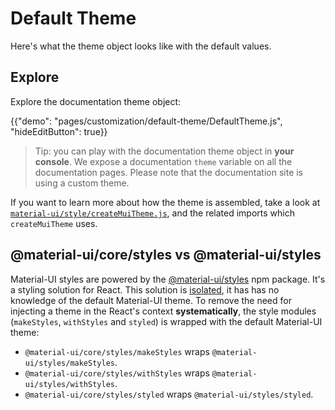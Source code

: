 # Default Theme

<p class="description">Here's what the theme object looks like with the default values.</p>

## Explore

Explore the documentation theme object:

{{"demo": "pages/customization/default-theme/DefaultTheme.js", "hideEditButton": true}}

> Tip: you can play with the documentation theme object in **your console**.
We expose a documentation `theme` variable on all the documentation pages.
Please note that the documentation site is using a custom theme.

If you want to learn more about how the theme is assembled, take a look at [`material-ui/style/createMuiTheme.js`](https://github.com/mui-org/material-ui/blob/next/packages/material-ui/src/styles/createMuiTheme.js),
and the related imports which `createMuiTheme` uses.

## @material-ui/core/styles vs @material-ui/styles

Material-UI styles are powered by the [@material-ui/styles](/styles/basics/) npm package. It's a styling solution for React.
This solution is [isolated](https://bundlephobia.com/result?p=@material-ui/styles), it has has no knowledge of the default Material-UI theme.
To remove the need for injecting a theme in the React's context **systematically**, the style modules (`makeStyles`, `withStyles` and `styled`) is wrapped with the default Material-UI theme:

- `@material-ui/core/styles/makeStyles` wraps `@material-ui/styles/makeStyles`.
- `@material-ui/core/styles/withStyles` wraps `@material-ui/styles/withStyles`.
- `@material-ui/core/styles/styled` wraps `@material-ui/styles/styled`.
